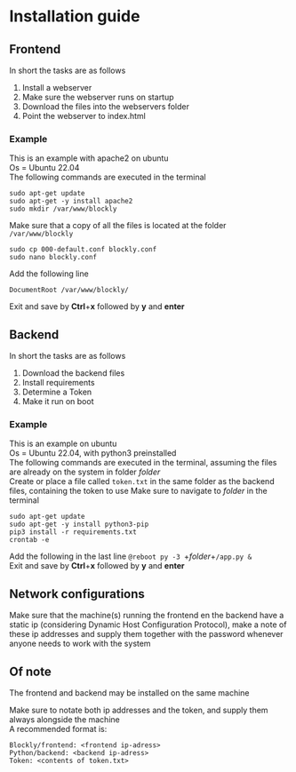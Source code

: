 # Installation guide

## Frontend
In short the tasks are as follows
1. Install a webserver
2. Make sure the webserver runs on startup
3. Download the files into the webservers folder
4. Point the webserver to index.html

### Example
This is an example with apache2 on ubuntu  
Os = Ubuntu 22.04  
The following commands are executed in the terminal
```
sudo apt-get update
sudo apt-get -y install apache2
sudo mkdir /var/www/blockly
```
Make sure that a copy of all the files is located at the folder ``/var/www/blockly``
```
sudo cp 000-default.conf blockly.conf
sudo nano blockly.conf
```
Add the following line
```
DocumentRoot /var/www/blockly/
```
Exit and save by **Ctrl**+**x** followed by **y** and **enter**

## Backend
In short the tasks are as follows
1. Download the backend files
2. Install requirements
3. Determine a Token
4. Make it run on boot
### Example
This is an example on ubuntu  
Os = Ubuntu 22.04, with python3 preinstalled  
The following commands are executed in the terminal, assuming the files are already on the system in folder *folder*  
Create or place a file called ``token.txt`` in the same folder as the backend files, containing the token to use
Make sure to navigate to *folder* in the terminal
```
sudo apt-get update
sudo apt-get -y install python3-pip
pip3 install -r requirements.txt
crontab -e
```
Add the following in the last line ``@reboot py -3 ``+*folder*+``/app.py &``  
Exit and save by **Ctrl**+**x** followed by **y** and **enter**
## Network configurations
Make sure that the machine(s) running the frontend en the backend have a static ip (considering Dynamic Host Configuration Protocol), make a note of these ip addresses and supply them together with the password whenever anyone needs to work with the system
## Of note
The frontend and backend may be installed on the same machine

Make sure to notate both ip addresses and the token, and supply them always alongside the machine  
A recommended format is:
```
Blockly/frontend: <frontend ip-adress>
Python/backend: <backend ip-adress>
Token: <contents of token.txt>
```
